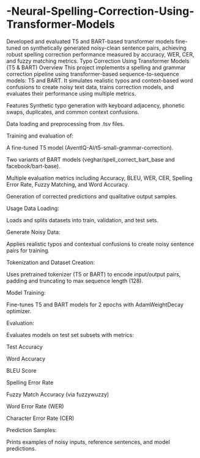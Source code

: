 # -Neural-Spelling-Correction-Using-Transformer-Models
 Developed and evaluated T5 and BART-based transformer models fine-tuned on synthetically  generated noisy-clean sentence pairs, achieving robust spelling correction performance  measured by accuracy, WER, CER, and fuzzy matching metrics.
Typo Correction Using Transformer Models (T5 & BART)
Overview
This project implements a spelling and grammar correction pipeline using transformer-based sequence-to-sequence models: T5 and BART. It simulates realistic typos and context-based word confusions to create noisy text data, trains correction models, and evaluates their performance using multiple metrics.

Features
Synthetic typo generation with keyboard adjacency, phonetic swaps, duplicates, and common context confusions.

Data loading and preprocessing from .tsv files.

Training and evaluation of:

A fine-tuned T5 model (AventIQ-AI/t5-small-grammar-correction).

Two variants of BART models (veghar/spell_correct_bart_base and facebook/bart-base).

Multiple evaluation metrics including Accuracy, BLEU, WER, CER, Spelling Error Rate, Fuzzy Matching, and Word Accuracy.

Generation of corrected predictions and qualitative output samples.

Usage
Data Loading:

Loads and splits datasets into train, validation, and test sets.

Generate Noisy Data:

Applies realistic typos and contextual confusions to create noisy sentence pairs for training.

Tokenization and Dataset Creation:

Uses pretrained tokenizer (T5 or BART) to encode input/output pairs, padding and truncating to max sequence length (128).

Model Training:

Fine-tunes T5 and BART models for 2 epochs with AdamWeightDecay optimizer.

Evaluation:

Evaluates models on test set subsets with metrics:

Test Accuracy

Word Accuracy

BLEU Score

Spelling Error Rate

Fuzzy Match Accuracy (via fuzzywuzzy)

Word Error Rate (WER)

Character Error Rate (CER)

Prediction Samples:

Prints examples of noisy inputs, reference sentences, and model predictions.

